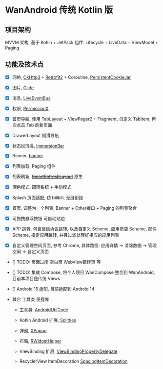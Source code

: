 # WanAndroid 传统 Kotlin 版

## 项目架构

MVVM 架构, 基于 Kotlin + JetPack 组件: Lifecycle + LiveData + ViewModel + Paging

## 功能及技术点

- [x] 网络, [OkHttp3](https://github.com/square/okhttp) + [Retrofit2](https://github.com/square/retrofit) + Coroutine, [PersistentCookieJar](https://github.com/franmontiel/PersistentCookieJar)

- [x] 图片, [Glide](https://github.com/bumptech/glide)

- [x] 消息, [LiveEventBus](https://github.com/JeremyLiao/LiveEventBus)

- [x] 权限, [PermissionX](https://github.com/guolindev/PermissionX)

- [x] 首页导航, 使用 TabLayout + ViewPager2 + Fragment, 自定义 TabItem, 再次点击 Tab 刷新页面

- [x] DrawerLayout 侧滑导航

- [x] 状态栏沉浸, [ImmersionBar](https://github.com/gyf-dev/ImmersionBar)

- [x] Banner, [banner](https://github.com/youth5201314/banner)

- [x] 列表加载, Paging 组件

- [x] 列表刷新, ~~[SmartRefreshLayout](https://github.com/scwang90/SmartRefreshLayout)~~ 原生

- [x] 深色模式, 跟随系统 + 手动模式

- [x] Splash 页面适配, 仿 bilibili, 无缝衔接

- [x] 首页, 调整为一个列表, Banner + Other接口 + Paging 的列表聚合

- [x] 可拖拽悬浮按钮 可自动贴边

- [x] APP 跳转, 包含微信协议跳转, 以及自定义 Scheme, 应用商店 Scheme, 邮件 Scheme, 指定应用跳转, 并且过滤处理好相应的应用列表

- [x] 自定义管理空间页面, 参考 Chrome, 具体路径: 应用详情 -> 清除数据 -> 管理空间 -> 自定义页面

- [] TODO: 页面过度 空白页 WebView错误页 等

- [] TODO: 集成 Compose, 将个人项目 WanCompose 整合到 WanAndroid, 目前本项目是传统 Views

- [] Android 15 适配, 目前适配到 Android 14

- 其它 工具类 便捷库

  - 工具类, [AndroidUtilCode](https://github.com/Blankj/AndroidUtilCode)

  - Kotlin Android 扩展, [Splitties](https://github.com/LouisCAD/Splitties)

  - 弹窗, [XPopup](https://github.com/li-xiaojun/XPopup)

  - 布局, [RWidgetHelper](https://github.com/RuffianZhong/RWidgetHelper)

  - ViewBinding 扩展, [ViewBindingPropertyDelegate](https://github.com/androidbroadcast/ViewBindingPropertyDelegate)

  - RecyclerView ItemDecoration [SpacingItemDecoration](https://github.com/grzegorzojdana/SpacingItemDecoration)

